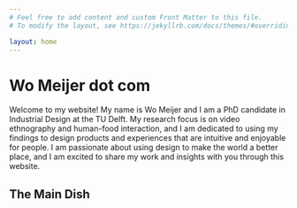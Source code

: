 ```yaml
---
# Feel free to add content and custom Front Matter to this file.
# To modify the layout, see https://jekyllrb.com/docs/themes/#overriding-theme-defaults

layout: home
---
```

# Wo Meijer dot com

Welcome to my website! My name is Wo Meijer and I am a PhD candidate in Industrial Design at the TU Delft. My research focus is on video ethnography and human-food interaction, and I am dedicated to using my findings to design products and experiences that are intuitive and enjoyable for people. I am passionate about using design to make the world a better place, and I am excited to share my work and insights with you through this website.

## The Main Dish
